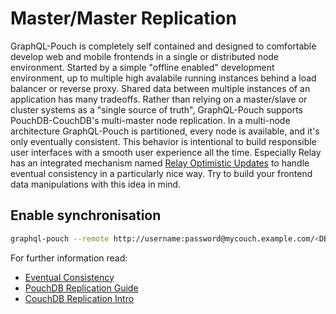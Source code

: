 # Master/Master Replication

GraphQL-Pouch is completely self contained and designed to comfortable develop web and mobile frontends in a single or distributed node environment. Started by a simple "offline enabled" development environment, up to multiple high avalabile running instances behind a load balancer or reverse proxy. Shared data between multiple instances of an application has many tradeoffs. Rather than relying on a master/slave or cluster systems as a "single source of truth", GraphQL-Pouch supports PouchDB-CouchDB's multi-master node replication. In a multi-node architecture GraphQL-Pouch is partitioned, every node is available, and it's only eventually consistent. This behavior is intentional to build responsible user interfaces with a smooth user experience all the time. Especially Relay has an integrated mechanism named [Relay Optimistic Updates](https://facebook.github.io/relay/docs/guides-mutations.html#optimistic-updates) to handle eventual consistency in a particularly nice way. Try to build your frontend data manipulations with this idea in mind.

## Enable synchronisation

```bash
graphql-pouch --remote http://username:password@mycouch.example.com/<DB-prefix>
```

For further information read:

* [Eventual Consistency](http://docs.couchdb.org/en/1.6.1/intro/consistency.html)
* [PouchDB Replication Guide](https://pouchdb.com/guides/replication.html)
* [CouchDB Replication Intro](http://docs.couchdb.org/en/1.6.1/replication/intro.html)
